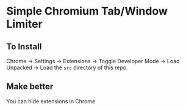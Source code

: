 # Simple Chromium Tab/Window Limiter

## To Install

Chrome -> Settings -> Extensions -> Toggle Developer Mode -> Load Unpacked -> Load the `src` directory of this repo.

## Make better

You can hide extensions in Chrome
